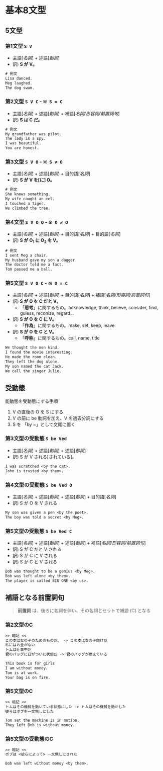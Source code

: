 # 基本8文型
## 5文型
### 第1文型 `S V `  
- 主語[_名詞_] + 述語[_動詞_]
- 訳) __S が V。__

```txt
# 例文
Lisa danced.
Meg laughed.
The dog swam.
```

### 第2文型 `S V C` - `※ S = C`
- 主語[_名詞_] + 述語[_動詞_] + 補語[_名詞/形容詞/前置詞句_]
- 訳) __S は C だ。__

```txt
# 例文
My grandfather was pilot.
The lady is a spy.
I was beautiful.
You are honest.
```

### 第3文型 `S V O` - `※ S ≠ O`
- 主語[_名詞_] + 述語[_動詞_] + 目的語[_名詞_]
- 訳) __S が V を[に] O。__

```txt
# 例文
She knows something.
My wife caught an eel.
I touched a tiger.
We climbed the tree.
```

### 第4文型 `S V O O` - `※ O ≠ O`
- 主語[_名詞_] + 述語[_動詞_] + 目的語[_名詞_] + 目的語[_名詞_]  
- 訳) __S が O<sub>1</sub> に O<sub>2</sub> を V。__

```txt
# 例文
I sent Meg a chair.
My husband gave my son a dagger.
The doctor told me a fact.
Tom passed me a ball.
```

### 第5文型 `S V O C` - `※ O = C`
- 主語[_名詞_] + 述語[_動詞_] + 目的語[_名詞_] + 補語[_名詞/形容詞/前置詞句_]
- 訳) __S が O を C だと V。__
  - 「__思考__」に関するもの。acknowledge, think, believe, consider, find, guiess, reconize, regard...
- 訳) __S が O を C に V。__
  - 「__作為__」に関するもの。make, set, keep, leave
- 訳) __S が O を C と V。__
  - 「__呼称__」に関するもの。call, name, title

```txt
We thought the men kind.
I found the movie interesting.
He made the room clean.
They left the dog alone.
My son named the cat Jack.
We call the singer Julie.
```

## 受動態
能動態を受動態にする手順

1. V の直後の O を S にする
2. V の前に be 動詞を加え、V を過去分詞にする
3. S を 「by ~」として文尾に置く

### 第3文型の受動態 `S be Ved`
- 主語[_名詞_] + 述語[_動詞_] + 述語[_動詞_]
- 訳) S が V される[されている]。

```txt
I was scratched <by the cat>.
John is trusted <by them>.
```

### 第4文型の受動態 `S be Ved O`
- 主語[_名詞_] + 述語[_動詞_] + 述語[_動詞_] + 目的語[_名詞_]
- 訳) S が O を V される

```txt
My son was given a pen <by the poet>.
The boy was told a secret <by Meg>.
```

### 第5文型の受動態 `S be Ved C`
- 主語[_名詞_] + 述語[_動詞_] + 述語[_動詞_] + 補語[_名詞/形容詞/前置詞句_]
- 訳) S が C だと V される
- 訳) S が C に V される
- 訳) S が C と V される

```txt
Bob was thought to be a genius <by Meg>.
Bob was left alone <by them>.
The player is called BIG ONE <by us>.
```

## 補語となる前置詞句
> __前置詞__ は、後ろに名詞を伴い、その名詞とセットで補語 (C) となる

### 第2文型のC
```txt
>> 暗記 <<
この本は女の子のためのものだ。 -> この本は女の子向けだ
私にはお金がない
トムは仕事中だ
君のバッグに日がついた状態だ -> 君のバッグが燃えている
```

```txt
This book is for girls
I am without money.
Tom is at work.
Your bag is on fire.
```

### 第5文型のC
```txt
>> 暗記 <<
トムはその機械を動いている状態にした -> トムはその機械を動かした
彼らはボブを一文無しにした
```

```txt
Tom set the machine is in motion.
They left Bob is without money.
```

### 第5文型の受動態のC
```txt
>> 暗記 <<
ボブは <彼らによって> 一文無しにされた
```

```txt
Bob was left without money <by them>.
```
